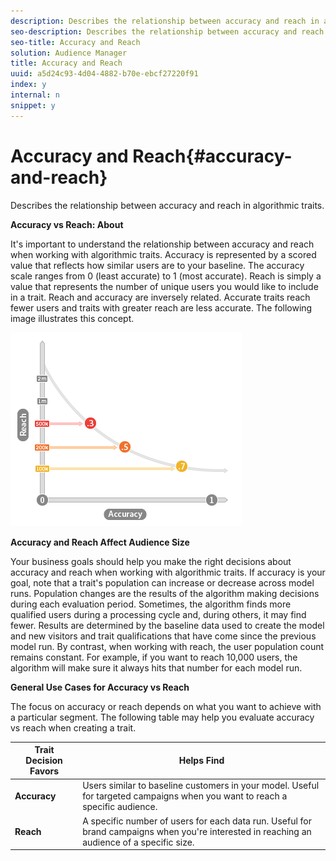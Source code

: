 ```yaml
---
description: Describes the relationship between accuracy and reach in algorithmic traits.
seo-description: Describes the relationship between accuracy and reach in algorithmic traits.
seo-title: Accuracy and Reach
solution: Audience Manager
title: Accuracy and Reach
uuid: a5d24c93-4d04-4882-b70e-ebcf27220f91
index: y
internal: n
snippet: y
---
```


# Accuracy and Reach{#accuracy-and-reach}

Describes the relationship between accuracy and reach in algorithmic traits.

<!-- 

c_accuracy_reach.xml

 -->

**Accuracy vs Reach: About**

It's important to understand the relationship between accuracy and reach when working with algorithmic traits. Accuracy is represented by a scored value that reflects how similar users are to your baseline. The accuracy scale ranges from 0 (least accurate) to 1 (most accurate). Reach is simply a value that represents the number of unique users you would like to include in a trait. Reach and accuracy are inversely related. Accurate traits reach fewer users and traits with greater reach are less accurate. The following image illustrates this concept.

![](assets/Reach_v_Accuracy.png)

**Accuracy and Reach Affect Audience Size**

Your business goals should help you make the right decisions about accuracy and reach when working with algorithmic traits. If accuracy is your goal, note that a trait's population can increase or decrease across model runs. Population changes are the results of the algorithm making decisions during each evaluation period. Sometimes, the algorithm finds more qualified users during a processing cycle and, during others, it may find fewer. Results are determined by the baseline data used to create the model and new visitors and trait qualifications that have come since the previous model run. By contrast, when working with reach, the user population count remains constant. For example, if you want to reach 10,000 users, the algorithm will make sure it always hits that number for each model run.

**General Use Cases for Accuracy vs Reach**

The focus on accuracy or reach depends on what you want to achieve with a particular segment. The following table may help you evaluate accuracy vs reach when creating a trait.  

|  Trait Decision Favors  | Helps Find  |
|---|---|
| **Accuracy** | Users similar to baseline customers in your model. Useful for targeted campaigns when you want to reach a specific audience.  |
| **Reach** | A specific number of users for each data run. Useful for brand campaigns when you're interested in reaching an audience of a specific size.  |

